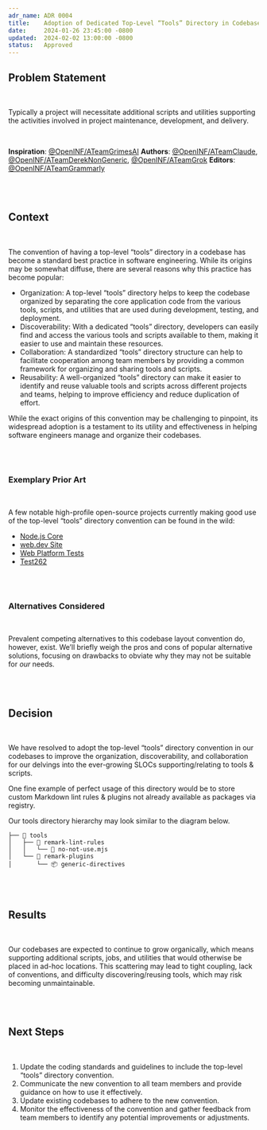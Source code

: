 ```yaml
---
adr_name: ADR 0004
title:    Adoption of Dedicated Top-Level “Tools” Directory in Codebase Layouts
date:     2024-01-26 23:45:00 -0800
updated:  2024-02-02 13:00:00 -0800
status:   Approved
---
```


## Problem Statement

<br />

Typically a project will necessitate additional scripts and utilities supporting
the activities involved in project maintenance, development, and delivery.

<br />

**Inspiration**: [@OpenINF/ATeamGrimesAI][]
**Authors**: [@OpenINF/ATeamClaude][], [@OpenINF/ATeamDerekNonGeneric][],
             [@OpenINF/ATeamGrok][]
**Editors**: [@OpenINF/ATeamGrammarly][]

<br /><br />

## Context

<br />

The convention of having a top-level “tools” directory in a codebase has become
a standard best practice in software engineering. While its origins may be
somewhat diffuse, there are several reasons why this practice has become
popular:

- Organization: A top-level “tools” directory helps to keep the codebase
  organized by separating the core application code from the various tools,
  scripts, and utilities that are used during development, testing, and
  deployment.
- Discoverability: With a dedicated “tools” directory, developers can easily
  find and access the various tools and scripts available to them, making it
  easier to use and maintain these resources.
- Collaboration: A standardized “tools” directory structure can help to
  facilitate cooperation among team members by providing a common framework for
  organizing and sharing tools and scripts.
- Reusability: A well-organized “tools” directory can make it easier to identify
  and reuse valuable tools and scripts across different projects and teams,
  helping to improve efficiency and reduce duplication of effort.

While the exact origins of this convention may be challenging to pinpoint, its
widespread adoption is a testament to its utility and effectiveness in helping
software engineers manage and organize their codebases.

<br /><br />

### Exemplary Prior Art

<br />

A few notable high-profile open-source projects currently making good use of the
top-level “tools” directory convention can be found in the wild:

- [Node.js Core][]
- [web.dev Site][]
- [Web Platform Tests][]
- [Test262][]

<br /><br />

### Alternatives Considered

<br />

Prevalent competing alternatives to this codebase layout convention do, however,
exist. We’ll briefly weigh the pros and cons of popular alternative solutions,
focusing on drawbacks to obviate why they may not be suitable for _our_ needs.

<!-- TODO(DerekNonGeneric): top-level scripts dir, build-system dir, etc.  -->

<br /><br />

## Decision

<br />

We have resolved to adopt the top-level “tools” directory convention in our
codebases to improve the organization, discoverability, and collaboration for
our delvings into the ever-growing SLOCs supporting/relating to tools & scripts.

One fine example of perfect usage of this directory would be to store custom
Markdown lint rules & plugins not already available as packages via registry.

Our tools directory hierarchy may look similar to the diagram below.

```dir
├── 📁 tools
│   ├── 📂 remark-lint-rules
│   │   └── 📜 no-not-use.mjs
│   └── 📂 remark-plugins
│       └── 📦 generic-directives
```

<br /><br />

## Results

<br />

Our codebases are expected to continue to grow organically, which means
supporting additional scripts, jobs, and utilities that would otherwise be
placed in ad-hoc locations. This scattering may lead to tight coupling, lack of
conventions, and difficulty discovering/reusing tools, which may risk becoming
unmaintainable.

<br /><br />

## Next Steps

<br />

1. Update the coding standards and guidelines to include the top-level “tools”
   directory convention.
1. Communicate the new convention to all team members and provide guidance on
   how to use it effectively.
1. Update existing codebases to adhere to the new convention.
1. Monitor the effectiveness of the convention and gather feedback from team
   members to identify any potential improvements or adjustments.

<br /><br />

<!-- LINK LABEL DEFINITIONS - START -->

<!-- Credits -->

[@OpenINF/ATeamClaude]: https://github.com/OpenINF/wg-a-team#ai-non-persons-roster
[@OpenINF/ATeamGrammarly]: https://github.com/OpenINF/wg-a-team#ai-non-persons-roster
[@OpenINF/ATeamGrimesAI]: https://github.com/OpenINF/wg-a-team#ai-non-persons-roster
[@OpenINF/ATeamGrok]: https://github.com/OpenINF/wg-a-team#ai-non-persons-roster
[@OpenINF/ATeamDerekNonGeneric]: https://github.com/OpenINF/wg-a-team#persons-roster

<!-- Prior Art -->

[Node.js Core]: https://github.com/nodejs/node
[web.dev Site]: https://github.com/GoogleChrome/web.dev
[Web Platform Tests]: https://github.com/web-platform-tests/wpt
[Test262]: https://github.com/tc39/test262

<!-- LINK LABEL DEFINITIONS - END -->
